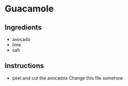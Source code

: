 # Guacamole
## Ingredients
* avocado
* lime
* salt
## Instructions
* peel and cut the avocados
Change this file somehow
